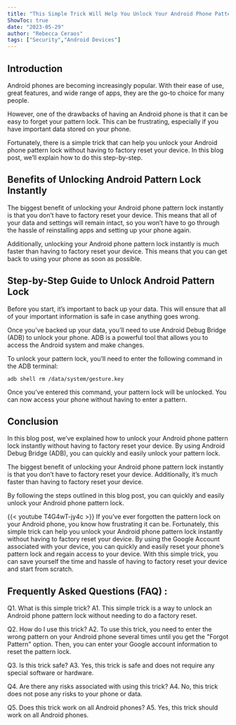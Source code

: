 ```yaml
---
title: "This Simple Trick Will Help You Unlock Your Android Phone Pattern Lock Instantly - No Factory Reset Needed!"
ShowToc: true 
date: "2023-05-29"
author: "Rebecca Ceraos" 
tags: ["Security","Android Devices"]
---
```

## Introduction

Android phones are becoming increasingly popular. With their ease of use, great features, and wide range of apps, they are the go-to choice for many people. 

However, one of the drawbacks of having an Android phone is that it can be easy to forget your pattern lock. This can be frustrating, especially if you have important data stored on your phone. 

Fortunately, there is a simple trick that can help you unlock your Android phone pattern lock without having to factory reset your device. In this blog post, we’ll explain how to do this step-by-step. 

## Benefits of Unlocking Android Pattern Lock Instantly

The biggest benefit of unlocking your Android phone pattern lock instantly is that you don’t have to factory reset your device. This means that all of your data and settings will remain intact, so you won’t have to go through the hassle of reinstalling apps and setting up your phone again. 

Additionally, unlocking your Android phone pattern lock instantly is much faster than having to factory reset your device. This means that you can get back to using your phone as soon as possible. 

## Step-by-Step Guide to Unlock Android Pattern Lock

Before you start, it’s important to back up your data. This will ensure that all of your important information is safe in case anything goes wrong. 

Once you’ve backed up your data, you’ll need to use Android Debug Bridge (ADB) to unlock your phone. ADB is a powerful tool that allows you to access the Android system and make changes. 

To unlock your pattern lock, you’ll need to enter the following command in the ADB terminal: 

```
adb shell rm /data/system/gesture.key
```

Once you’ve entered this command, your pattern lock will be unlocked. You can now access your phone without having to enter a pattern. 

## Conclusion

In this blog post, we’ve explained how to unlock your Android phone pattern lock instantly without having to factory reset your device. By using Android Debug Bridge (ADB), you can quickly and easily unlock your pattern lock. 

The biggest benefit of unlocking your Android phone pattern lock instantly is that you don’t have to factory reset your device. Additionally, it’s much faster than having to factory reset your device. 

By following the steps outlined in this blog post, you can quickly and easily unlock your Android phone pattern lock.

{{< youtube T4G4wT-jy4c >}} 
If you’ve ever forgotten the pattern lock on your Android phone, you know how frustrating it can be. Fortunately, this simple trick can help you unlock your Android phone pattern lock instantly without having to factory reset your device. By using the Google Account associated with your device, you can quickly and easily reset your phone’s pattern lock and regain access to your device. With this simple trick, you can save yourself the time and hassle of having to factory reset your device and start from scratch.

## Frequently Asked Questions (FAQ) :
Q1. What is this simple trick?
A1. This simple trick is a way to unlock an Android phone pattern lock without needing to do a factory reset.

Q2. How do I use this trick?
A2. To use this trick, you need to enter the wrong pattern on your Android phone several times until you get the "Forgot Pattern" option. Then, you can enter your Google account information to reset the pattern lock.

Q3. Is this trick safe?
A3. Yes, this trick is safe and does not require any special software or hardware.

Q4. Are there any risks associated with using this trick?
A4. No, this trick does not pose any risks to your phone or data.

Q5. Does this trick work on all Android phones?
A5. Yes, this trick should work on all Android phones.


